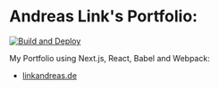 # Andreas Link's Portfolio:

[![Build and Deploy](https://github.com/LinkAndreas/linkandreas.github.io/actions/workflows/build_and_deploy.yml/badge.svg)](https://github.com/LinkAndreas/linkandreas.github.io/actions/workflows/build_and_deploy.yml)

My Portfolio using Next.js, React, Babel and Webpack:
- [linkandreas.de](https://www.linkandreas.de)